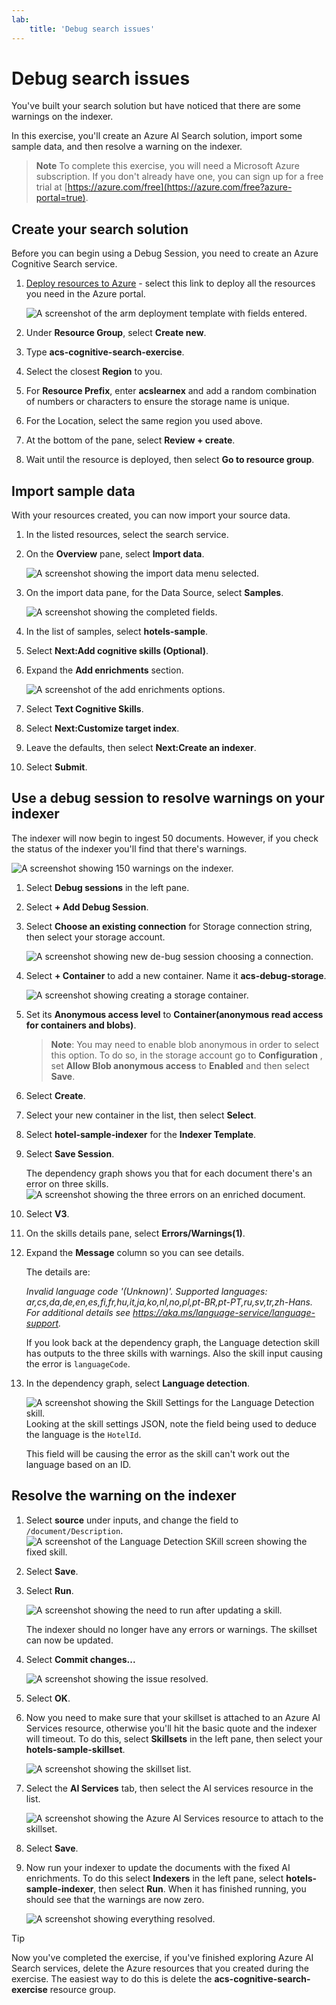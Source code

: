 ```yaml
---
lab:
    title: 'Debug search issues'
---
```


# Debug search issues

You've built your search solution but have noticed that there are some warnings on the indexer.

In this exercise, you'll create an Azure AI Search solution, import some sample data, and then resolve a warning on the indexer.

> **Note**
> To complete this exercise, you will need a Microsoft Azure subscription. If you don't already have one, you can sign up for a free trial at [https://azure.com/free](https://azure.com/free?azure-portal=true).

## Create your search solution

Before you can begin using a Debug Session, you need to create an Azure Cognitive Search service.

1. [Deploy resources to Azure](https://portal.azure.com/#create/Microsoft.Template/uri/https%3A%2F%2Fraw.githubusercontent.com%2FAzure-Samples%2Fazure-search-knowledge-mining%2Fmain%2Fazuredeploy.json) - select this link to deploy all the resources you need in the Azure portal.

    ![A screenshot of the arm deployment template with fields entered.](../media/08-media/arm-template-deployment.png)

1. Under **Resource Group**, select **Create new**.
1. Type **acs-cognitive-search-exercise**.
1. Select the closest **Region** to you.
1. For **Resource Prefix**, enter **acslearnex** and add a random combination of numbers or characters to ensure the storage name is unique.
1. For the Location, select the same region you used above.
1. At the bottom of the pane, select **Review + create**.
1. Wait until the resource is deployed, then select **Go to resource group**.

## Import sample data

With your resources created, you can now import your source data.

1. In the listed resources, select the search service.

1. On the **Overview** pane, select **Import data**.

      ![A screenshot showing the import data menu selected.](../media/08-media/import-data.png)

1. On the import data pane, for the Data Source, select **Samples**.

      ![A screenshot showing the completed fields.](../media/08-media/import-data-selection-screen-small.png)

1. In the list of samples, select **hotels-sample**.
1. Select **Next:Add cognitive skills (Optional)**.
1. Expand the **Add enrichments** section.

    ![A screenshot of the add enrichments options.](../media/08-media/add-enrichments.png)

1. Select **Text Cognitive Skills**.
1. Select **Next:Customize target index**.
1. Leave the defaults, then select **Next:Create an indexer**.
1. Select **Submit**.

## Use a debug session to resolve warnings on your indexer

The indexer will now begin to ingest 50 documents. However, if you check the status of the indexer you'll find that there's warnings.

![A screenshot showing 150 warnings on the indexer.](../media/08-media/indexer-warnings.png)

1. Select **Debug sessions** in the left pane.

1. Select **+ Add Debug Session**.

1. Select **Choose an existing connection** for  Storage connection string, then select your storage account.

    ![A screenshot showing new de-bug session choosing a connection.](../media/08-media/connect-storage.png)
1. Select **+ Container** to add a new container. Name it **acs-debug-storage**.

    ![A screenshot showing creating a storage container.](../media/08-media/create-storage-container.png)

1. Set its **Anonymous access level** to **Container(anonymous read access for containers and blobs)**.

    > **Note**: You may need to enable blob anonymous in order to select this option. To do so, in the storage account go to **Configuration** , set **Allow Blob anonymous access** to **Enabled** and then select **Save**.

1. Select **Create**.
1. Select your new container in the list, then select **Select**.
1. Select **hotel-sample-indexer** for the **Indexer Template**.
1. Select **Save Session**.

    The dependency graph shows you that for each document there's an error on three skills.
    ![A screenshot showing the three errors on an enriched document.](../media/08-media/warning-skill-selection.png)

1. Select **V3**.
1. On the skills details pane, select **Errors/Warnings(1)**.
1. Expand the **Message** column so you can see details.

    The details are:

    *Invalid language code '(Unknown)'. Supported languages: ar,cs,da,de,en,es,fi,fr,hu,it,ja,ko,nl,no,pl,pt-BR,pt-PT,ru,sv,tr,zh-Hans. For additional details see https://aka.ms/language-service/language-support.*

    If you look back at the dependency graph, the Language detection skill has outputs to the three skills with warnings. Also the skill input causing the error is `languageCode`.

1. In the dependency graph, select **Language detection**.

    ![A screenshot showing the Skill Settings for the Language Detection skill.](../media/08-media/language-detection-error.png)
    Looking at the skill settings JSON, note the field being used to deduce the language is the `HotelId`.

    This field will be causing the error as the skill can't work out the language based on an ID.

## Resolve the warning on the indexer

1. Select **source** under inputs, and change the field to `/document/Description`.
    ![A screenshot of the Language Detection SKill screen showing the fixed skill.](../media/08-media/language-detection-fix.png)
1. Select **Save**.
1. Select **Run**.

    ![A screenshot showing the need to run after updating a skill.](../media/08-media/rerun-debug-session.png)

    The indexer should no longer have any errors or warnings. The skillset can now be updated.

1. Select **Commit changes...**

    ![A screenshot showing the issue resolved.](../media/08-media/error-fixed.png)
1. Select **OK**.

1. Now you need to make sure that your skillset is attached to an Azure AI Services resource, otherwise you'll hit the basic quote and the indexer will timeout. To do this, select **Skillsets** in the left pane, then select your **hotels-sample-skillset**.

    ![A screenshot showing the skillset list.](../media/08-media/update-skillset.png)
1. Select the **AI Services** tab, then select the AI services resource in the list.

    ![A screenshot showing the Azure AI Services resource to attach to the skillset.](../media/08-media/skillset-attach-service.png)
1. Select **Save**.

1. Now run your indexer to update the documents with the fixed AI enrichments. To do this select **Indexers** in the left pane, select  **hotels-sample-indexer**, then select **Run**.  When it has finished running, you should see that the warnings are now zero.

    ![A screenshot showing everything resolved.](../media/08-media/warnings-fixed-indexer.png)

> [!TIP]
> Now you've completed the exercise, if you've finished exploring Azure AI Search services, delete the Azure resources that you created during the exercise. The easiest way to do this is delete the **acs-cognitive-search-exercise** resource group.
